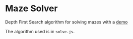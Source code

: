# Maze Solver

Depth First Search algorithm for solving mazes with a [demo](https://petheprogrammer.github.io/maze_solver/index.html)

The algorithm used is in `solve.js`.

